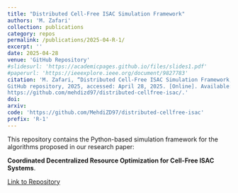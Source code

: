 ```yaml
---
title: "Distributed Cell-Free ISAC Simulation Framework"
authors: 'M. Zafari'
collection: publications
category: repos
permalink: /publications/2025-04-R-1/
excerpt: ''
date: 2025-04-28
venue: 'GitHub Repository'
#slidesurl: 'https://academicpages.github.io/files/slides1.pdf'
#paperurl: 'https://ieeexplore.ieee.org/document/9827783'
citation: 'M. Zafari, “Distributed Cell-Free ISAC Simulation Framework,”
GitHub repository, 2025, accessed: April 28, 2025. [Online]. Available:
https://github.com/mehdizd97/distributed-cellfree-isac/.'
doi:
arxiv:
code: 'https://github.com/MehdiZD97/distributed-cellfree-isac'
prefix: 'R-1'
---
```


This repository contains the Python-based simulation framework for the algorithms proposed in our research paper:

**Coordinated Decentralized Resource Optimization for Cell-Free ISAC Systems**.

[Link to Repository](https://github.com/MehdiZD97/distributed-cellfree-isac)
